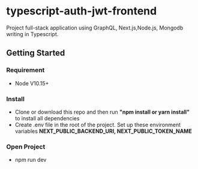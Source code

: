# typescript-auth-jwt-frontend

Project full-stack application using GraphQL, Next.js,Node.js, Mongodb writing in Typescript.

## Getting Started

### Requirement

- Node V10.15+

### Install

- Clone or download this repo and then run **"npm install or yarn install"** to install all dependencies
- Create .env file in the root of the project. Set up these environment variables 
**NEXT_PUBLIC_BACKEND_URI, NEXT_PUBLIC_TOKEN_NAME**

### Open Project
- npm run dev